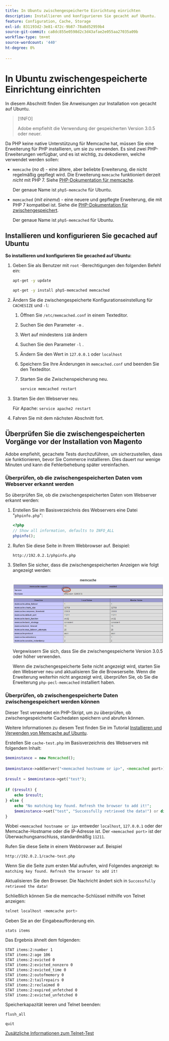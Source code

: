 ```yaml
---
title: In Ubuntu zwischengespeicherte Einrichtung einrichten
description: Installieren und konfigurieren Sie gecacht auf Ubuntu.
feature: Configuration, Cache, Storage
exl-id: 831193d2-3e81-472c-9b87-78a8d52959b4
source-git-commit: ca8dc855e0598d2c3d43afae2e055aa27035a09b
workflow-type: tm+mt
source-wordcount: '440'
ht-degree: 0%

---
```


# In Ubuntu zwischengespeicherte Einrichtung einrichten

In diesem Abschnitt finden Sie Anweisungen zur Installation von gecacht auf Ubuntu.

>[!INFO]
>
>Adobe empfiehlt die Verwendung der gespeicherten Version 3.0.5 oder neuer.

Da PHP keine native Unterstützung für Memcache hat, müssen Sie eine Erweiterung für PHP installieren, um sie zu verwenden. Es sind zwei PHP-Erweiterungen verfügbar, und es ist wichtig, zu dekodieren, welche verwendet werden sollen:

- `memcache` (_no d_) - eine ältere, aber beliebte Erweiterung, die nicht regelmäßig gepflegt wird.
Die Erweiterung `memcache` funktioniert derzeit _nicht_ mit PHP 7. Siehe [PHP-Dokumentation für memcache](https://www.php.net/manual/en/book.memcache.php).

  Der genaue Name ist `php5-memcache` für Ubuntu.

- `memcached` (_mit einem`d`_) - eine neuere und gepflegte Erweiterung, die mit PHP 7 kompatibel ist. Siehe die [PHP-Dokumentation für zwischengespeichert](https://www.php.net/manual/en/book.memcached.php).

  Der genaue Name ist `php5-memcached` für Ubuntu.

## Installieren und konfigurieren Sie gecached auf Ubuntu

**So installieren und konfigurieren Sie gecached auf Ubuntu**:

1. Geben Sie als Benutzer mit `root` -Berechtigungen den folgenden Befehl ein:

   ```bash
   apt-get -y update
   ```

   ```bash
   apt-get -y install php5-memcached memcached
   ```

1. Ändern Sie die zwischengespeicherte Konfigurationseinstellung für `CACHESIZE` und `-l`:

   1. Öffnen Sie `/etc/memcached.conf` in einem Texteditor.
   1. Suchen Sie den Parameter `-m` .
   1. Wert auf mindestens `1GB` ändern
   1. Suchen Sie den Parameter `-l` .
   1. Ändern Sie den Wert in `127.0.0.1` oder `localhost`
   1. Speichern Sie Ihre Änderungen in `memcached.conf` und beenden Sie den Texteditor.
   1. Starten Sie die Zwischenspeicherung neu.

      ```bash
      service memcached restart
      ```

1. Starten Sie den Webserver neu.

   Für Apache: `service apache2 restart`

1. Fahren Sie mit dem nächsten Abschnitt fort.

## Überprüfen Sie die zwischengespeicherten Vorgänge vor der Installation von Magento

Adobe empfiehlt, gecachete Tests durchzuführen, um sicherzustellen, dass sie funktionieren, bevor Sie Commerce installieren. Dies dauert nur wenige Minuten und kann die Fehlerbehebung später vereinfachen.

### Überprüfen, ob die zwischengespeicherten Daten vom Webserver erkannt werden

So überprüfen Sie, ob die zwischengespeicherten Daten vom Webserver erkannt werden:

1. Erstellen Sie im Basisverzeichnis des Webservers eine Datei &quot;`phpinfo.php`&quot;:

   ```php
   <?php
   // Show all information, defaults to INFO_ALL
   phpinfo();
   ```

1. Rufen Sie diese Seite in Ihrem Webbrowser auf. Beispiel:

   ```http
   http://192.0.2.1/phpinfo.php
   ```

1. Stellen Sie sicher, dass die zwischengespeicherten Anzeigen wie folgt angezeigt werden:

   ![Vergewissern Sie sich, dass die zwischengespeicherten Daten vom Webserver erkannt werden](../../assets/configuration/memcache.png)

   Vergewissern Sie sich, dass Sie die zwischengespeicherte Version 3.0.5 oder höher verwenden.

   Wenn die zwischengespeicherte Seite nicht angezeigt wird, starten Sie den Webserver neu und aktualisieren Sie die Browserseite. Wenn die Erweiterung weiterhin nicht angezeigt wird, überprüfen Sie, ob Sie die Erweiterung `php-pecl-memcached` installiert haben.

### Überprüfen, ob zwischengespeicherte Daten zwischengespeichert werden können

Dieser Test verwendet ein PHP-Skript, um zu überprüfen, ob zwischengespeicherte Cachedaten speichern und abrufen können.

Weitere Informationen zu diesem Test finden Sie im Tutorial [Installieren und Verwenden von Memcache auf Ubuntu](https://www.digitalocean.com/community/tutorials/how-to-install-and-use-memcache-on-ubuntu-14-04).

Erstellen Sie `cache-test.php` im Basisverzeichnis des Webservers mit folgendem Inhalt:

```php
$meminstance = new Memcached();

$meminstance->addServer("<memcached hostname or ip>", <memcached port>);

$result = $meminstance->get("test");

if ($result) {
    echo $result;
} else {
    echo "No matching key found. Refresh the browser to add it!";
    $meminstance->set("test", "Successfully retrieved the data!") or die("Could not save anything to memcached...");
}
```

Wobei `<memcached hostname or ip>` entweder `localhost`, `127.0.0.1` oder der Memcache-Hostname oder die IP-Adresse ist. Der `<memcached port>` ist der Überwachungsanschluss, standardmäßig `11211`.

Rufen Sie diese Seite in einem Webbrowser auf. Beispiel

```http
http://192.0.2.1/cache-test.php
```

Wenn Sie die Seite zum ersten Mal aufrufen, wird Folgendes angezeigt: `No matching key found. Refresh the browser to add it!`

Aktualisieren Sie den Browser. Die Nachricht ändert sich in `Successfully retrieved the data!`

Schließlich können Sie die memcache-Schlüssel mithilfe von Telnet anzeigen:

```bash
telnet localhost <memcache port>
```

Geben Sie an der Eingabeaufforderung ein.

```shell
stats items
```

Das Ergebnis ähnelt dem folgenden:

```
STAT items:2:number 1
STAT items:2:age 106
STAT items:2:evicted 0
STAT items:2:evicted_nonzero 0
STAT items:2:evicted_time 0
STAT items:2:outofmemory 0
STAT items:2:tailrepairs 0
STAT items:2:reclaimed 0
STAT items:2:expired_unfetched 0
STAT items:2:evicted_unfetched 0
```

Speicherkapazität leeren und Telnet beenden:

```shell
flush_all
```

```shell
quit
```

[Zusätzliche Informationen zum Telnet-Test](https://darkcoding.net/software/memcached-list-all-keys/)
